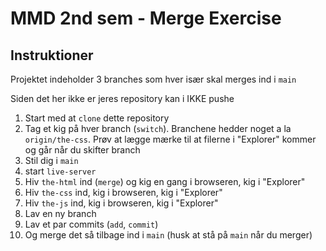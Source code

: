# MMD 2nd sem - Merge Exercise

## Instruktioner

Projektet indeholder 3 branches som hver især skal merges ind i `main`

Siden det her ikke er jeres repository kan i IKKE pushe

1. Start med at `clone` dette repository
2. Tag et kig på hver branch (`switch`). Branchene hedder noget a la `origin/the-css`. Prøv at lægge mærke til at filerne i "Explorer" kommer og går når du skifter branch
3. Stil dig i `main`
4. start `live-server`
5. Hiv `the-html` ind (`merge`) og kig en gang i browseren, kig i "Explorer"
6. Hiv `the-css` ind, kig i browseren, kig i "Explorer"
7. Hiv `the-js` ind, kig i browseren, kig i "Explorer"
8. Lav en ny branch
9. Lav et par commits (`add`, `commit`)
10. Og merge det så tilbage ind i `main` (husk at stå på `main` når du merger)
